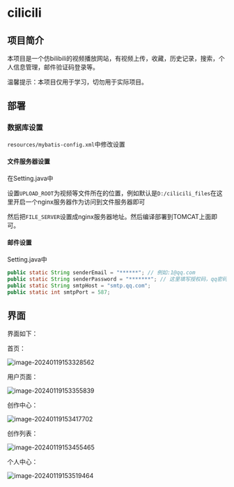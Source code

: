 # cilicili

## 项目简介

本项目是一个仿bilibili的视频播放网站，有视频上传，收藏，历史记录，搜索，个人信息管理，邮件验证码登录等。

温馨提示：本项目仅用于学习，切勿用于实际项目。

## 部署

### 数据库设置

`resources/mybatis-config.xml`中修改设置

#### 文件服务器设置

在Setting.java中

设置`UPLOAD_ROOT`为视频等文件所在的位置，例如默认是`D:/cilicili_files`在这里开启一个nginx服务器作为访问到文件服务器即可

然后把`FILE_SERVER`设置成nginx服务器地址。然后编译部署到TOMCAT上面即可。

#### 邮件设置

Setting.java中

```java
public static String senderEmail = "******"; // 例如:1@qq.com
public static String senderPassword = "*******"; // 这里填写授权码，qq密码是不可以的
public static String smtpHost = "smtp.qq.com";
public static int smtpPort = 587;
```



## 界面

界面如下：

首页：

![image-20240119153328562](https://gitee.com/fpointzero/imgforit/raw/master/img/image-20240119153328562.png)



用户页面：

![image-20240119153355839](https://gitee.com/fpointzero/imgforit/raw/master/img/image-20240119153355839.png)



创作中心：

![image-20240119153417702](https://gitee.com/fpointzero/imgforit/raw/master/img/image-20240119153417702.png)



创作列表：

![image-20240119153455465](https://gitee.com/fpointzero/imgforit/raw/master/img/image-20240119153455465.png)



个人中心：

![image-20240119153519464](https://gitee.com/fpointzero/imgforit/raw/master/img/image-20240119153519464.png)

